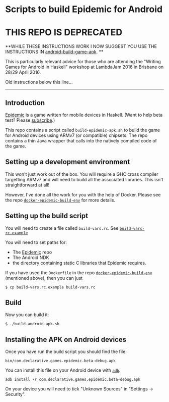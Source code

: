 # Scripts to build Epidemic for Android

# THIS REPO IS DEPRECATED

**WHILE THESE INSTRUCTIONS WORK I NOW SUGGEST YOU USE THE INSTRUCTIONS IN
  [android-build-game-apk](https://github.com/sseefried/android-build-game-apk).
**

This is particularly relevant advice for those who are attending the 
"Writing Games for Android in Haskell" workshop at LambdaJam 2016 in
Brisbane on 28/29 April 2016.

Old instructions below this line...

----



## Introduction

[Epidemic](https://github.com/sseefried/open-epidemic-game) is a game written for mobile
devices in Haskell. (Want to help beta test? Please [subscribe](http://eepurl.com/boW1vz).)

This repo contains a script called `build-epidemic-apk.sh` to build the game for Android
devices using ARMv7 (or compatible) chipsets. The repo contains a thin Java wrapper that
calls into the natively compiled code of the game.

## Setting up a development environment

This won't just work out of the box. You will require a GHC cross compiler targetting
ARMv7 and will need to build all the associated libraries. This isn't straightforward at all!

However, I've done all the work for you with the help of Docker. Please see the repo
[`docker-epidemic-build-env`](https://github.com/sseefried/docker-epidemic-build-env.git)
for more details.

## Setting up the build script

You will need to create a file called `build-vars.rc`. See
[`build-vars-rc.example`](https://github.com/sseefried/android-build-epidemic-apk/blob/master/build-vars.rc.example)

You will need to set paths for:

* The [Epidemic](https://github.com/sseefried/open-epidemic-game) repo
* The Android NDK
* the directory containing static C libraries that Epidemic requires.

If you have used the `Dockerfile` in the repo
[`docker-epidemic-build-env`](https://github.com/sseefried/docker-epidemic-build-env.git)
(mentioned above), then you can just

    $ cp build-vars.rc.example build-vars.rc

## Build

Now you can build it:

    $ ./build-android-apk.sh


## Installing the APK on Android devices

Once you have run the build script you should find the file:

    bin/com.declarative.games.epidemic.beta-debug.apk

You can install this file on your Android device with [`adb`](http://developer.android.com/tools/help/adb.html).

    adb install -r com.declarative.games.epidemic.beta-debug.apk

On your device you will need to tick "Unknown Sources" in "Settings -> Security".

